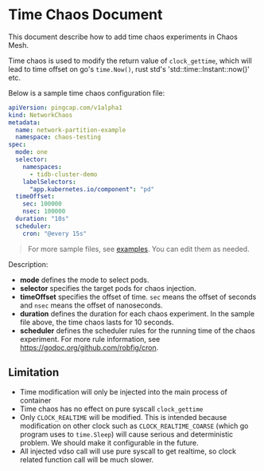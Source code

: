 # Time Chaos Document

This document describe how to add time chaos experiments in Chaos Mesh.

Time chaos is used to modify the return value of `clock_gettime`, which will lead to time offset on go's `time.Now()`, rust std's 'std::time::Instant::now()' etc.

Below is a sample time chaos configuration file:

```yaml
apiVersion: pingcap.com/v1alpha1
kind: NetworkChaos
metadata:
  name: network-partition-example
  namespace: chaos-testing
spec:
  mode: one
  selector:
    namespaces:
      - tidb-cluster-demo
    labelSelectors:
      "app.kubernetes.io/component": "pd"
  timeOffset:
    sec: 100000
    nsec: 100000
  duration: "10s"
  scheduler:
    cron: "@every 15s"
```

> For more sample files, see [examples](../examples). You can edit them as needed. 

Description:

* **mode** defines the mode to select pods.
* **selector** specifies the target pods for chaos injection.
* **timeOffset** specifies the offset of time. `sec` means the offset of seconds and `nsec` means the offset of nanoseconds.
* **duration** defines the duration for each chaos experiment. In the sample file above, the time chaos lasts for 10 seconds.
* **scheduler** defines the scheduler rules for the running time of the chaos experiment. For more rule information, see <https://godoc.org/github.com/robfig/cron>.

## Limitation

* Time modification will only be injected into the main process of container
* Time chaos has no effect on pure syscall `clock_gettime`
* Only `CLOCK_REALTIME` will be modified. This is intended because modification on other clock such as `CLOCK_REALTIME_COARSE` (which go program uses to `time.Sleep`) will cause serious and deterministic problem. We should make it configurable in the future.
* All injected vdso call will use pure syscall to get realtime, so clock related function call will be much slower.